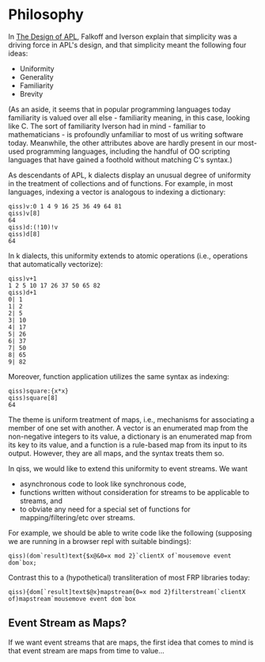 # Philosophy

In [The Design of APL](http://www.jsoftware.com/papers/APLDesign.htm), Falkoff and Iverson explain that simplicity was a driving force in APL's design, and that simplicity meant the following four ideas:

* Uniformity
* Generality
* Familiarity
* Brevity

(As an aside, it seems that in popular programming languages today familiarity is valued over all else - familiarity meaning, in this case, looking like C.  The sort of familiarity Iverson had in mind - familiar to mathematicians - is profoundly unfamiliar to most of us writing software today.  Meanwhile, the other attributes above are hardly present in our most-used programming languages, including the handful of OO scripting languages that have gained a foothold without matching C's syntax.)

As descendants of APL, k dialects display an unusual degree of uniformity in the treatment of collections and of functions.  For example, in most languages, indexing a vector is analogous to indexing a dictionary:

```
qiss)v:0 1 4 9 16 25 36 49 64 81
qiss)v[8]
64
qiss)d:(!10)!v
qiss)d[8]
64
```

In k dialects, this uniformity extends to atomic operations (i.e., operations that automatically vectorize):

```
qiss)v+1
1 2 5 10 17 26 37 50 65 82
qiss)d+1
0| 1
1| 2
2| 5
3| 10
4| 17
5| 26
6| 37
7| 50
8| 65
9| 82
```

Moreover, function application utilizes the same syntax as indexing:

```
qiss)square:{x*x}
qiss)square[8]
64
```

The theme is uniform treatment of maps, i.e., mechanisms for associating a member of one set with another.  A vector is an enumerated map from the non-negative integers to its value, a dictionary is an enumerated map from its key to its value, and a function is a rule-based map from its input to its output.  However, they are all maps, and the syntax treats them so.

In qiss, we would like to extend this uniformity to event streams.  We want

* asynchronous code to look like synchronous code,
* functions written without consideration for streams to be applicable to streams, and
* to obviate any need for a special set of functions for mapping/filtering/etc over streams.

For example, we should be able to write code like the following (supposing we are running in a browser repl with suitable bindings):

```
qiss)(dom`result)text{$x@&0=x mod 2}`clientX of`mousemove event dom`box;
```

Contrast this to a (hypothetical) transliteration of most FRP libraries today:

```
qiss){dom[`result]text$@x}mapstream{0=x mod 2}filterstream(`clientX of)mapstream`mousemove event dom`box
```

## Event Stream as Maps?

If we want event streams that are maps, the first idea that comes to mind is that event stream are maps from time to value...
